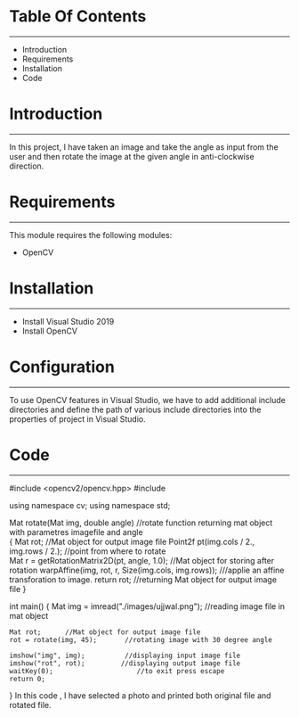 # Table Of Contents
-------------------
* Introduction
* Requirements
* Installation
* Code
# Introduction
--------------
In this project, I have taken an image and take the angle as input from the user and then rotate the image at the given angle in anti-clockwise direction.
# Requirements
--------------
This module requires the following modules:
* OpenCV
# Installation
--------------
* Install Visual Studio 2019
* Install OpenCV
# Configuration
---------------
To use OpenCV features in Visual Studio, we have to add additional include directories and define the path of various include directories into the properties of project in Visual Studio.
# Code
------
#include <opencv2/opencv.hpp>
#include <iostream>

using namespace cv;
using namespace std;

Mat rotate(Mat img, double angle)   //rotate function returning mat object with parametres imagefile and angle    
{
    Mat rot;      //Mat object for output image file
    Point2f pt(img.cols / 2., img.rows / 2.);          //point from where to rotate    
    Mat r = getRotationMatrix2D(pt, angle, 1.0);      //Mat object for storing after rotation
    warpAffine(img, rot, r, Size(img.cols, img.rows));  ///applie an affine transforation to image.
    return rot;         //returning Mat object for output image file
}

int main()
{
    Mat img = imread("./images/ujjwal.png");           //reading image file in mat object

    Mat rot;      //Mat object for output image file
    rot = rotate(img, 45);       //rotating image with 30 degree angle

    imshow("img", img);          //displaying input image file
    imshow("rot", rot);         //displaying output image file
    waitKey(0);                     //to exit press escape
    return 0;
}
In this code , I have selected a photo and printed both original file and rotated file.
